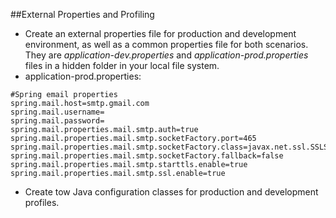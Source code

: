 ##External Properties and Profiling
- Create an external properties file for production and development environment, as well as a common properties file for both scenarios.
They are *application-dev.properties* and *application-prod.properties* files in a hidden folder in your local file system.
- application-prod.properties:
```
#Spring email properties
spring.mail.host=smtp.gmail.com
spring.mail.username=
spring.mail.password=
spring.mail.properties.mail.smtp.auth=true
spring.mail.properties.mail.smtp.socketFactory.port=465
spring.mail.properties.mail.smtp.socketFactory.class=javax.net.ssl.SSLSocketFactory
spring.mail.properties.mail.smtp.socketFactory.fallback=false
spring.mail.properties.mail.smtp.starttls.enable=true
spring.mail.properties.mail.smtp.ssl.enable=true
```
- Create tow Java configuration classes for production and development profiles.
